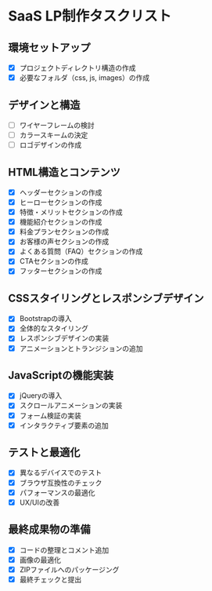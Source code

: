 # SaaS LP制作タスクリスト

## 環境セットアップ
- [x] プロジェクトディレクトリ構造の作成
- [x] 必要なフォルダ（css, js, images）の作成

## デザインと構造
- [ ] ワイヤーフレームの検討
- [ ] カラースキームの決定
- [ ] ロゴデザインの作成

## HTML構造とコンテンツ
- [x] ヘッダーセクションの作成
- [x] ヒーローセクションの作成
- [x] 特徴・メリットセクションの作成
- [x] 機能紹介セクションの作成
- [x] 料金プランセクションの作成
- [x] お客様の声セクションの作成
- [x] よくある質問（FAQ）セクションの作成
- [x] CTAセクションの作成
- [x] フッターセクションの作成

## CSSスタイリングとレスポンシブデザイン
- [x] Bootstrapの導入
- [x] 全体的なスタイリング
- [x] レスポンシブデザインの実装
- [x] アニメーションとトランジションの追加

## JavaScriptの機能実装
- [x] jQueryの導入
- [x] スクロールアニメーションの実装
- [x] フォーム検証の実装
- [x] インタラクティブ要素の追加

## テストと最適化
- [x] 異なるデバイスでのテスト
- [x] ブラウザ互換性のチェック
- [x] パフォーマンスの最適化
- [x] UX/UIの改善

## 最終成果物の準備
- [x] コードの整理とコメント追加
- [x] 画像の最適化
- [x] ZIPファイルへのパッケージング
- [x] 最終チェックと提出
